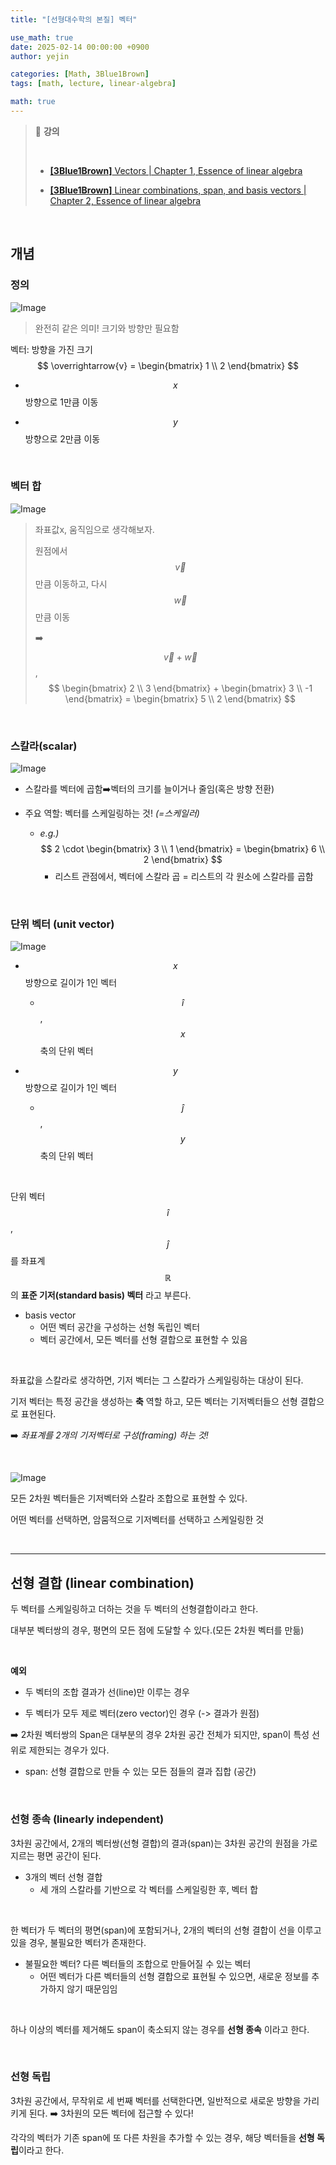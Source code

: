 ```yaml
---
title: "[선형대수학의 본질] 벡터"

use_math: true
date: 2025-02-14 00:00:00 +0900
author: yejin

categories: [Math, 3Blue1Brown]
tags: [math, lecture, linear-algebra]

math: true
---
```


> 📖 **강의**
>
> <br>
>
> * [**[3Blue1Brown]** Vectors \| Chapter 1, Essence of linear algebra](https://www.youtube.com/watch?v=fNk_zzaMoSs)
> 
> * [**[3Blue1Brown]** Linear combinations, span, and basis vectors \| Chapter 2, Essence of linear algebra](https://www.youtube.com/watch?v=k7RM-ot2NWY)
> 

<br>

## 개념

### 정의

![Image](https://github.com/user-attachments/assets/330cf2c7-7fac-4189-8c8c-1fe67046d819) 

> 완전히 같은 의미! 크기와 방향만 필요함

벡터: 방향을 가진 크기 $$ \overrightarrow{v} = \begin{bmatrix} 1 \\ 2 \end{bmatrix} $$

* $$ x $$ 방향으로 1만큼 이동

* $$ y $$ 방향으로 2만큼 이동


<br>

### 벡터 합



![Image](https://github.com/user-attachments/assets/46f69ce4-547b-428d-bd0d-4abbbf49c69d)  

> 좌표값x, 움직임으로 생각해보자.
>
> 원점에서 $$ \vec{v} $$ 만큼 이동하고, 다시 $$ \vec{w} $$ 만큼 이동
>
> ➡️ $$ \vec{v} + \vec{w} $$ , $$ \begin{bmatrix} 2 \\ 3 \end{bmatrix} + \begin{bmatrix} 3 \\ -1 \end{bmatrix} = \begin{bmatrix} 5 \\ 2 \end{bmatrix} $$

<br>

### 스칼라(scalar)

![Image](https://github.com/user-attachments/assets/1b762f09-1eab-4529-b95b-636f0b7f4b34) 

* 스칼라를 벡터에 곱함➡️벡터의 크기를 늘이거나 줄임(혹은 방향 전환)

* 주요 역할: 벡터를 스케일링하는 것! *(=스케일러)*
  *  *e.g.)* $$ 2 \cdot \begin{bmatrix} 3 \\ 1 \end{bmatrix} = \begin{bmatrix} 6 \\ 2 \end{bmatrix} $$ 
     *  리스트 관점에서, 벡터에 스칼라 곱 = 리스트의 각 원소에 스칼라를 곱함

<br>

### 단위 벡터 (unit vector)

![Image](https://github.com/user-attachments/assets/fedc7e1c-7aff-4547-be5b-d9d86dfd2f6d) 


* $$ x $$ 방향으로 길이가 1인 벡터
  * $$ \hat{i} $$, $$ x $$ 축의 단위 벡터

* $$y$$ 방향으로 길이가 1인 벡터
  * $$\hat{j}$$, $$y$$ 축의 단위 벡터

<br>

단위 벡터 $$ \hat{i} $$, $$ \hat{j} $$를 좌표계 $$ \mathbb{R} $$의 **표준 기저(standard basis) 벡터** 라고 부른다.

* basis vector
  * 어떤 벡터 공간을 구성하는 선형 독립인 벡터
  * 벡터 공간에서, 모든 벡터를 선형 결합으로 표현할 수 있음

<br>

좌표값을 스칼라로 생각하면, 기저 벡터는 그 스칼라가 스케일링하는 대상이 된다.

기저 벡터는 특정 공간을 생성하는 **축** 역할 하고, 모든 벡터는 기저벡터들으 선형 결합으로 표현된다.

➡️ *좌표계를 2개의 기저벡터로 구성(framing) 하는 것!*

<br>

![Image](https://github.com/user-attachments/assets/302e0fc7-ec42-44f9-b78f-8c79e3010b0c) 


모든 2차원 벡터들은 기저벡터와 스칼라 조합으로 표현할 수 있다.

어떤 벡터를 선택하면, 암뭄적으로 기저벡터를 선택하고 스케일링한 것


<br>

---

## 선형 결합 (linear combination)

두 벡터를 스케일링하고 더하는 것을 두 벡터의 선형결합이라고 한다.

대부분 벡터쌍의 경우, 평면의 모든 점에 도달할 수 있다.(모든 2차원 벡터를 만듦)

<br>

**예외**

* 두 벡터의 조합 결과가 선(line)만 이루는 경우

* 두 벡터가 모두 제로 벡터(zero vector)인 경우 (-> 결과가 원점)

➡️ 2차원 벡터쌍의 Span은 대부분의 경우 2차원 공간 전체가 되지만, span이 특성 선 위로 제한되는 경우가 있다. 

* span: 선형 결합으로 만들 수 있는 모든 점들의 결과 집합 (공간)

<br>

### 선형 종속 (linearly independent)

3차원 공간에서, 2개의 벡터쌍(선형 결합)의 결과(span)는 3차원 공간의 원점을 가로지르는 평면 공간이 된다.

* 3개의 벡터 선형 결합
  * 세 개의 스칼라를 기반으로 각 벡터를 스케일링한 후, 벡터 합

<br>

한 벡터가 두 벡터의 평면(span)에 포함되거나, 2개의 벡터의 선형 결합이 선을 이루고 있을 경우, 불필요한 벡터가 존재한다.

* 불필요한 벡터? 다른 벡터들의 조합으로 만들어질 수 있는 벡터
  * 어떤 벡터가 다른 벡터들의 선형 결합으로 표현될 수 있으면, 새로운 정보를 추가하지 않기 때문임임

<br>

하나 이상의 벡터를 제거해도 span이 축소되지 않는 경우를 **선형 종속** 이라고 한다.


<br>

### 선형 독립

3차원 공간에서, 무작위로 세 번째 벡터를 선택한다면, 일반적으로 새로운 방향을 가리키게 된다. ➡️ 3차원의 모든 벡터에 접근할 수 있다!

각각의 벡터가 기존 span에 또 다른 차원을 추가할 수 있는 경우, 해당 벡터들을 **선형 독립**이라고 한다.